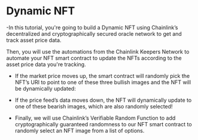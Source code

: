# Dynamic NFT

-In this tutorial, you're going to build a Dynamic NFT using Chainlink’s decentralized and cryptographically secured oracle network to get and track asset price data.

Then, you will use the automations from the Chainlink Keepers Network to automate your NFT smart contract to update the NFTs according to the asset price data you're tracking.

- If the market price moves up, the smart contract will randomly pick the NFT’s URI to point to one of these three bullish images and the NFT will be dynamically updated:

- If the price feed’s data moves down, the NFT will dynamically update to one of these bearish images, which are also randomly selected!

- Finally, we will use Chainlink’s Verifiable Random Function to add cryptographically guaranteed randomness to our NFT smart contract to randomly select an NFT image from a list of options.


